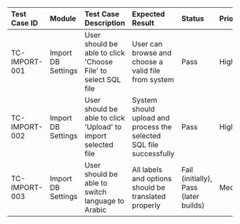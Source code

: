 | Test Case ID     | Module                | Test Case Description                                           | Expected Result                                                             | Status                                   | Priority   | Notes                                            |
|:------------------|:-----------------------|:------------------------------------------------------------------|:------------------------------------------------------------------------------|:-----------------------------------------|:-----------|:-------------------------------------------------|
| TC-IMPORT-001   | Import DB Settings     | User should be able to click 'Choose File' to select SQL file     | User can browse and choose a valid file from system                          | Pass                                     | High       |                                                  |
| TC-IMPORT-002   | Import DB Settings     | User should be able to click 'Upload' to import selected file     | System should upload and process the selected SQL file successfully          | Pass                                     | High       |                                                  |
| TC-IMPORT-003   | Import DB Settings     | User should be able to switch language to Arabic                  | All labels and options should be translated properly                         | Fail (initially), Pass (later builds)    | Medium     | Arabic translation support added in later builds |
